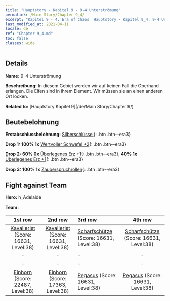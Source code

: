 ```yaml
---
title: "Hauptstory - Kapitel 9 - 9-4 Unterströmung"
permalink: /Main Story/Chapter 9_4/
excerpt: "Kapitel 9 - 4. Era of Chaos  Hauptstory - Kapitel 9_4. 9-4 Unterströmung"
last_modified_at: 2021-04-11
locale: de
ref: "Chapter 9_4.md"
toc: false
classes: wide
---
```


## Details

 **Name:** 9-4 Unterströmung

 **Beschreibung:** In diesem Gebiet werden wir auf keinen Fall die Oberhand erlangen. Die Elfen sind in ihrem Element. Wir müssen sie an einen anderen Ort locken.

 **Related to:** [Hauptstory Kapitel 9](/de/Main Story/Chapter 9/)

## Beutebelohnung

 **Erstabschlussbelohnung:** [Silberschlüssel](/de/Items/con_693/){: .btn .btn--era3}

 **Drop 1:** **100% 1x** [Wertvoller Schwefel +2](/de/Items/mat_29/){: .btn .btn--era3}

 **Drop 2:** **60% 0x** [Überlegenes Erz +1](/de/Items/mat_19/){: .btn .btn--era3}, **40% 1x** [Überlegenes Erz +1](/de/Items/mat_19/){: .btn .btn--era3}

 **Drop 3:** **100% 1x** [Zauberspruchrollen](/de/Items/con_694/){: .btn .btn--era3}


## Fight against Team
 **Hero:** h_Adelaide

 **Team:**


  | 1st row | 2nd row | 3rd row | 4th row |
  |:----:|:----:|:----|:----:|
  | [Kavallerist](/de/units/Cavalier/) (Score: 16631, Level:38)  | [Kavallerist](/de/units/Cavalier/) (Score: 16631, Level:38)  | [Scharfschütze](/de/units/Marksman/) (Score: 16631, Level:38)  | [Scharfschütze](/de/units/Marksman/) (Score: 16631, Level:38)  |
  | - | - | - | - |
  | - | - | - | - |
  | [Einhorn](/de/units/Unicorn/) (Score: 22487, Level:38)  | [Einhorn](/de/units/Unicorn/) (Score: 17363, Level:38)  | [Pegasus](/de/units/Pegasus/) (Score: 16631, Level:38)  | [Pegasus](/de/units/Pegasus/) (Score: 16631, Level:38)  |


